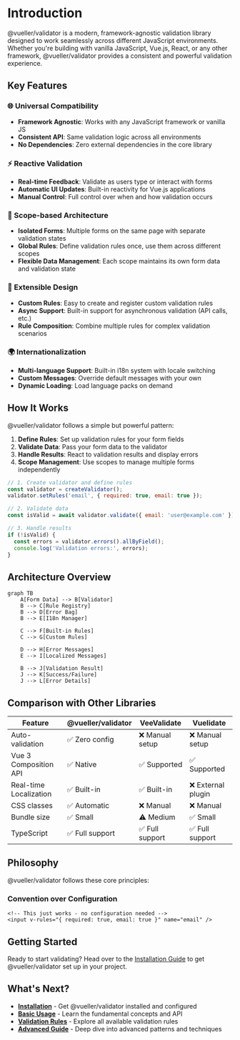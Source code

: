 # Introduction

@vueller/validator is a modern, framework-agnostic validation library designed to work seamlessly across different JavaScript environments. Whether you're building with vanilla JavaScript, Vue.js, React, or any other framework, @vueller/validator provides a consistent and powerful validation experience.

## Key Features

### 🌐 Universal Compatibility
- **Framework Agnostic**: Works with any JavaScript framework or vanilla JS
- **Consistent API**: Same validation logic across all environments
- **No Dependencies**: Zero external dependencies in the core library

### ⚡ Reactive Validation
- **Real-time Feedback**: Validate as users type or interact with forms
- **Automatic UI Updates**: Built-in reactivity for Vue.js applications
- **Manual Control**: Full control over when and how validation occurs

### 🎯 Scope-based Architecture
- **Isolated Forms**: Multiple forms on the same page with separate validation states
- **Global Rules**: Define validation rules once, use them across different scopes
- **Flexible Data Management**: Each scope maintains its own form data and validation state

### 🧩 Extensible Design
- **Custom Rules**: Easy to create and register custom validation rules
- **Async Support**: Built-in support for asynchronous validation (API calls, etc.)
- **Rule Composition**: Combine multiple rules for complex validation scenarios

### 🌍 Internationalization
- **Multi-language Support**: Built-in i18n system with locale switching
- **Custom Messages**: Override default messages with your own
- **Dynamic Loading**: Load language packs on demand

## How It Works

@vueller/validator follows a simple but powerful pattern:

1. **Define Rules**: Set up validation rules for your form fields
2. **Validate Data**: Pass your form data to the validator
3. **Handle Results**: React to validation results and display errors
4. **Scope Management**: Use scopes to manage multiple forms independently

```javascript
// 1. Create validator and define rules
const validator = createValidator();
validator.setRules('email', { required: true, email: true });

// 2. Validate data
const isValid = await validator.validate({ email: 'user@example.com' });

// 3. Handle results
if (!isValid) {
  const errors = validator.errors().allByField();
  console.log('Validation errors:', errors);
}
```

## Architecture Overview

```mermaid
graph TB
    A[Form Data] --> B[Validator]
    B --> C[Rule Registry]
    B --> D[Error Bag]
    B --> E[I18n Manager]
    
    C --> F[Built-in Rules]
    C --> G[Custom Rules]
    
    D --> H[Error Messages]
    E --> I[Localized Messages]
    
    B --> J[Validation Result]
    J --> K[Success/Failure]
    J --> L[Error Details]
```

## Comparison with Other Libraries

| Feature | @vueller/validator | VeeValidate | Vuelidate |
|---------|-------------------|-------------|-----------|
| Auto-validation | ✅ Zero config | ❌ Manual setup | ❌ Manual setup |
| Vue 3 Composition API | ✅ Native | ✅ Supported | ✅ Supported |
| Real-time Localization | ✅ Built-in | ✅ Built-in | ❌ External plugin |
| CSS classes | ✅ Automatic | ❌ Manual | ❌ Manual |
| Bundle size | ✅ Small | ⚠️ Medium | ✅ Small |
| TypeScript | ✅ Full support | ✅ Full support | ✅ Full support |

## Philosophy

@vueller/validator follows these core principles:

### **Convention over Configuration**
```vue
<!-- This just works - no configuration needed -->
<input v-rules="{ required: true, email: true }" name="email" />
```

## Getting Started

Ready to start validating? Head over to the [Installation Guide](./installation.md) to get @vueller/validator set up in your project.

## What's Next?

- [**Installation**](./installation.md) - Get @vueller/validator installed and configured
- [**Basic Usage**](./basic-usage.md) - Learn the fundamental concepts and API
- [**Validation Rules**](./validation-rules.md) - Explore all available validation rules
- [**Advanced Guide**](./advanced.md) - Deep dive into advanced patterns and techniques
